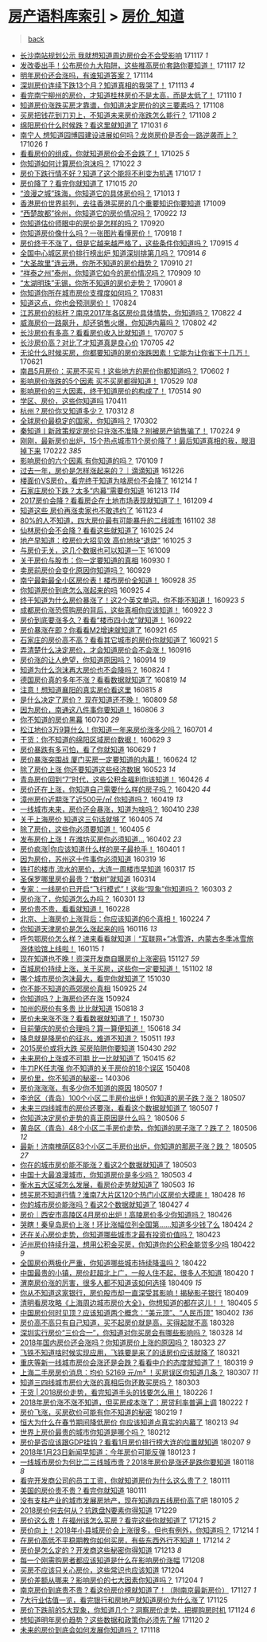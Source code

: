 [房产语料库索引](../../README.md)  > [房价_知道](房价_知道.md)
====
> [back](../README.md)

- [长沙南站规划公示 我就想知道周边房价会不会受影响](http://jkwz.applinzi.com/ittc/7036935101374530576.html#%E9%95%BF%E6%B2%99%E5%8D%97%E7%AB%99%E8%A7%84%E5%88%92%E5%85%AC%E7%A4%BA+%E6%88%91%E5%B0%B1%E6%83%B3%E7%9F%A5%E9%81%93%E5%91%A8%E8%BE%B9%E6%88%BF%E4%BB%B7%E4%BC%9A%E4%B8%8D%E4%BC%9A%E5%8F%97%E5%BD%B1%E5%93%8D) 171117 *1* 
- [发改委出手！公布房价九大陷阱，这些推高房价套路你要知道！](http://jkwz.applinzi.com/ittc/7036914728788558865.html#%E5%8F%91%E6%94%B9%E5%A7%94%E5%87%BA%E6%89%8B%EF%BC%81%E5%85%AC%E5%B8%83%E6%88%BF%E4%BB%B7%E4%B9%9D%E5%A4%A7%E9%99%B7%E9%98%B1%EF%BC%8C%E8%BF%99%E4%BA%9B%E6%8E%A8%E9%AB%98%E6%88%BF%E4%BB%B7%E5%A5%97%E8%B7%AF%E4%BD%A0%E8%A6%81%E7%9F%A5%E9%81%93%EF%BC%81) 171117 *12* 
- [明年房价还会涨吗，有谁知道答案？](http://jkwz.applinzi.com/ittc/7035828700128478225.html#%E6%98%8E%E5%B9%B4%E6%88%BF%E4%BB%B7%E8%BF%98%E4%BC%9A%E6%B6%A8%E5%90%97%EF%BC%8C%E6%9C%89%E8%B0%81%E7%9F%A5%E9%81%93%E7%AD%94%E6%A1%88%EF%BC%9F) 171114  
- [深圳房价连续下跌13个月？知道真相的我哭了！](http://jkwz.applinzi.com/ittc/7035302750739498001.html#%E6%B7%B1%E5%9C%B3%E6%88%BF%E4%BB%B7%E8%BF%9E%E7%BB%AD%E4%B8%8B%E8%B7%8C13%E4%B8%AA%E6%9C%88%EF%BC%9F%E7%9F%A5%E9%81%93%E7%9C%9F%E7%9B%B8%E7%9A%84%E6%88%91%E5%93%AD%E4%BA%86%EF%BC%81) 171113 *4* 
- [看完南宁柳州的房价，才知道桂林房价不是太高，而是太低了！](http://jkwz.applinzi.com/ittc/7034260854923592721.html#%E7%9C%8B%E5%AE%8C%E5%8D%97%E5%AE%81%E6%9F%B3%E5%B7%9E%E7%9A%84%E6%88%BF%E4%BB%B7%EF%BC%8C%E6%89%8D%E7%9F%A5%E9%81%93%E6%A1%82%E6%9E%97%E6%88%BF%E4%BB%B7%E4%B8%8D%E6%98%AF%E5%A4%AA%E9%AB%98%EF%BC%8C%E8%80%8C%E6%98%AF%E5%A4%AA%E4%BD%8E%E4%BA%86%EF%BC%81) 171110 *1* 
- [知道房价涨跌买房才靠谱，你知道决定房价的这三要素吗？](http://jkwz.applinzi.com/ittc/7033676843255858192.html#%E7%9F%A5%E9%81%93%E6%88%BF%E4%BB%B7%E6%B6%A8%E8%B7%8C%E4%B9%B0%E6%88%BF%E6%89%8D%E9%9D%A0%E8%B0%B1%EF%BC%8C%E4%BD%A0%E7%9F%A5%E9%81%93%E5%86%B3%E5%AE%9A%E6%88%BF%E4%BB%B7%E7%9A%84%E8%BF%99%E4%B8%89%E8%A6%81%E7%B4%A0%E5%90%97%EF%BC%9F) 171108  
- [买房把钱花到刀刃上，不知道未来房价涨跌怎么能行？](http://jkwz.applinzi.com/ittc/7033676843385881617.html#%E4%B9%B0%E6%88%BF%E6%8A%8A%E9%92%B1%E8%8A%B1%E5%88%B0%E5%88%80%E5%88%83%E4%B8%8A%EF%BC%8C%E4%B8%8D%E7%9F%A5%E9%81%93%E6%9C%AA%E6%9D%A5%E6%88%BF%E4%BB%B7%E6%B6%A8%E8%B7%8C%E6%80%8E%E4%B9%88%E8%83%BD%E8%A1%8C%EF%BC%9F) 171108 *2* 
- [绵阳房价什么时候跌？看这里就知道了](http://jkwz.applinzi.com/ittc/7030669611949884433.html#%E7%BB%B5%E9%98%B3%E6%88%BF%E4%BB%B7%E4%BB%80%E4%B9%88%E6%97%B6%E5%80%99%E8%B7%8C%EF%BC%9F%E7%9C%8B%E8%BF%99%E9%87%8C%E5%B0%B1%E7%9F%A5%E9%81%93%E4%BA%86) 171031 *6* 
- [南宁人 想知道园博园建设进展如何吗？龙岗房价是否会一路逆袭而上？](http://jkwz.applinzi.com/ittc/7028872941868155921.html#%E5%8D%97%E5%AE%81%E4%BA%BA+%E6%83%B3%E7%9F%A5%E9%81%93%E5%9B%AD%E5%8D%9A%E5%9B%AD%E5%BB%BA%E8%AE%BE%E8%BF%9B%E5%B1%95%E5%A6%82%E4%BD%95%E5%90%97%EF%BC%9F%E9%BE%99%E5%B2%97%E6%88%BF%E4%BB%B7%E6%98%AF%E5%90%A6%E4%BC%9A%E4%B8%80%E8%B7%AF%E9%80%86%E8%A2%AD%E8%80%8C%E4%B8%8A%EF%BC%9F) 171026 *1* 
- [看看房价的组成，你就知道房价会不会跌了！](http://jkwz.applinzi.com/ittc/7028406713022153745.html#%E7%9C%8B%E7%9C%8B%E6%88%BF%E4%BB%B7%E7%9A%84%E7%BB%84%E6%88%90%EF%BC%8C%E4%BD%A0%E5%B0%B1%E7%9F%A5%E9%81%93%E6%88%BF%E4%BB%B7%E4%BC%9A%E4%B8%8D%E4%BC%9A%E8%B7%8C%E4%BA%86%EF%BC%81) 171025 *5* 
- [你知道如何计算房价泡沫吗？](http://jkwz.applinzi.com/ittc/7027260394182280208.html#%E4%BD%A0%E7%9F%A5%E9%81%93%E5%A6%82%E4%BD%95%E8%AE%A1%E7%AE%97%E6%88%BF%E4%BB%B7%E6%B3%A1%E6%B2%AB%E5%90%97%EF%BC%9F) 171022 *3* 
- [房价下跌行情不好？知道了这个能将不利变为机遇](http://jkwz.applinzi.com/ittc/7025445501149905937.html#%E6%88%BF%E4%BB%B7%E4%B8%8B%E8%B7%8C%E8%A1%8C%E6%83%85%E4%B8%8D%E5%A5%BD%EF%BC%9F%E7%9F%A5%E9%81%93%E4%BA%86%E8%BF%99%E4%B8%AA%E8%83%BD%E5%B0%86%E4%B8%8D%E5%88%A9%E5%8F%98%E4%B8%BA%E6%9C%BA%E9%81%87) 171017 *1* 
- [房价降了？看完你就知道了](http://jkwz.applinzi.com/ittc/7024676634970555408.html#%E6%88%BF%E4%BB%B7%E9%99%8D%E4%BA%86%EF%BC%9F%E7%9C%8B%E5%AE%8C%E4%BD%A0%E5%B0%B1%E7%9F%A5%E9%81%93%E4%BA%86) 171015 *20* 
- [“浪漫之城”珠海，你知道它的具体房价吗？](http://jkwz.applinzi.com/ittc/7024010353128768529.html#%E2%80%9C%E6%B5%AA%E6%BC%AB%E4%B9%8B%E5%9F%8E%E2%80%9D%E7%8F%A0%E6%B5%B7%EF%BC%8C%E4%BD%A0%E7%9F%A5%E9%81%93%E5%AE%83%E7%9A%84%E5%85%B7%E4%BD%93%E6%88%BF%E4%BB%B7%E5%90%97%EF%BC%9F) 171013 *1* 
- [香港房价世界前列，去往香港买房的几个重要知识你要知道](http://jkwz.applinzi.com/ittc/7022480284166128656.html#%E9%A6%99%E6%B8%AF%E6%88%BF%E4%BB%B7%E4%B8%96%E7%95%8C%E5%89%8D%E5%88%97%EF%BC%8C%E5%8E%BB%E5%BE%80%E9%A6%99%E6%B8%AF%E4%B9%B0%E6%88%BF%E7%9A%84%E5%87%A0%E4%B8%AA%E9%87%8D%E8%A6%81%E7%9F%A5%E8%AF%86%E4%BD%A0%E8%A6%81%E7%9F%A5%E9%81%93) 171009  
- [“西楚故都”徐州，你知道它的房价情况吗？](http://jkwz.applinzi.com/ittc/7016279114108109841.html#%E2%80%9C%E8%A5%BF%E6%A5%9A%E6%95%85%E9%83%BD%E2%80%9D%E5%BE%90%E5%B7%9E%EF%BC%8C%E4%BD%A0%E7%9F%A5%E9%81%93%E5%AE%83%E7%9A%84%E6%88%BF%E4%BB%B7%E6%83%85%E5%86%B5%E5%90%97%EF%BC%9F) 170922 *13* 
- [你知道估价师眼中的房价是怎样的吗？](http://jkwz.applinzi.com/ittc/7015329030923093008.html#%E4%BD%A0%E7%9F%A5%E9%81%93%E4%BC%B0%E4%BB%B7%E5%B8%88%E7%9C%BC%E4%B8%AD%E7%9A%84%E6%88%BF%E4%BB%B7%E6%98%AF%E6%80%8E%E6%A0%B7%E7%9A%84%E5%90%97%EF%BC%9F) 170920  
- [你知道房价像什么吗？一张图片看懂房价！](http://jkwz.applinzi.com/ittc/7014665797853774864.html#%E4%BD%A0%E7%9F%A5%E9%81%93%E6%88%BF%E4%BB%B7%E5%83%8F%E4%BB%80%E4%B9%88%E5%90%97%EF%BC%9F%E4%B8%80%E5%BC%A0%E5%9B%BE%E7%89%87%E7%9C%8B%E6%87%82%E6%88%BF%E4%BB%B7%EF%BC%81) 170918 *1* 
- [房价终于不涨了，但是它越来越严格了，这些条件你知道吗？](http://jkwz.applinzi.com/ittc/7013589117072573457.html#%E6%88%BF%E4%BB%B7%E7%BB%88%E4%BA%8E%E4%B8%8D%E6%B6%A8%E4%BA%86%EF%BC%8C%E4%BD%86%E6%98%AF%E5%AE%83%E8%B6%8A%E6%9D%A5%E8%B6%8A%E4%B8%A5%E6%A0%BC%E4%BA%86%EF%BC%8C%E8%BF%99%E4%BA%9B%E6%9D%A1%E4%BB%B6%E4%BD%A0%E7%9F%A5%E9%81%93%E5%90%97%EF%BC%9F) 170915 *4* 
- [全国中心城区房价排行榜出炉 知道深圳排第几吗？](http://jkwz.applinzi.com/ittc/7013194187959436305.html#%E5%85%A8%E5%9B%BD%E4%B8%AD%E5%BF%83%E5%9F%8E%E5%8C%BA%E6%88%BF%E4%BB%B7%E6%8E%92%E8%A1%8C%E6%A6%9C%E5%87%BA%E7%82%89+%E7%9F%A5%E9%81%93%E6%B7%B1%E5%9C%B3%E6%8E%92%E7%AC%AC%E5%87%A0%E5%90%97%EF%BC%9F) 170914 *6* 
- [“大圣故里”连云港，你所不知道的房价趋势？](http://jkwz.applinzi.com/ittc/7011807258219119633.html#%E2%80%9C%E5%A4%A7%E5%9C%A3%E6%95%85%E9%87%8C%E2%80%9D%E8%BF%9E%E4%BA%91%E6%B8%AF%EF%BC%8C%E4%BD%A0%E6%89%80%E4%B8%8D%E7%9F%A5%E9%81%93%E7%9A%84%E6%88%BF%E4%BB%B7%E8%B6%8B%E5%8A%BF%EF%BC%9F) 170910 *21* 
- [“祥泰之州”泰州，你知道它如今的房价情况吗？](http://jkwz.applinzi.com/ittc/7011455505460102161.html#%E2%80%9C%E7%A5%A5%E6%B3%B0%E4%B9%8B%E5%B7%9E%E2%80%9D%E6%B3%B0%E5%B7%9E%EF%BC%8C%E4%BD%A0%E7%9F%A5%E9%81%93%E5%AE%83%E5%A6%82%E4%BB%8A%E7%9A%84%E6%88%BF%E4%BB%B7%E6%83%85%E5%86%B5%E5%90%97%EF%BC%9F) 170909 *10* 
- [“太湖明珠”无锡，你所不知道的房价走势？](http://jkwz.applinzi.com/ittc/7008484082756092945.html#%E2%80%9C%E5%A4%AA%E6%B9%96%E6%98%8E%E7%8F%A0%E2%80%9D%E6%97%A0%E9%94%A1%EF%BC%8C%E4%BD%A0%E6%89%80%E4%B8%8D%E7%9F%A5%E9%81%93%E7%9A%84%E6%88%BF%E4%BB%B7%E8%B5%B0%E5%8A%BF%EF%BC%9F) 170901 *8* 
- [你知道你所在城市房价支撑度如何吗？](http://jkwz.applinzi.com/ittc/7007900016130393105.html#%E4%BD%A0%E7%9F%A5%E9%81%93%E4%BD%A0%E6%89%80%E5%9C%A8%E5%9F%8E%E5%B8%82%E6%88%BF%E4%BB%B7%E6%94%AF%E6%92%91%E5%BA%A6%E5%A6%82%E4%BD%95%E5%90%97%EF%BC%9F) 170831  
- [知道这点，你也会预测房价！](http://jkwz.applinzi.com/ittc/7005327836339242001.html#%E7%9F%A5%E9%81%93%E8%BF%99%E7%82%B9%EF%BC%8C%E4%BD%A0%E4%B9%9F%E4%BC%9A%E9%A2%84%E6%B5%8B%E6%88%BF%E4%BB%B7%EF%BC%81) 170824  
- [江苏房价的标杆？南京2017年各区房价具体情势，你知道吗？](http://jkwz.applinzi.com/ittc/7004778229553169424.html#%E6%B1%9F%E8%8B%8F%E6%88%BF%E4%BB%B7%E7%9A%84%E6%A0%87%E6%9D%86%EF%BC%9F%E5%8D%97%E4%BA%AC2017%E5%B9%B4%E5%90%84%E5%8C%BA%E6%88%BF%E4%BB%B7%E5%85%B7%E4%BD%93%E6%83%85%E5%8A%BF%EF%BC%8C%E4%BD%A0%E7%9F%A5%E9%81%93%E5%90%97%EF%BC%9F) 170822 *4* 
- [威海房价一路飙升，却还销售火爆，你知道内幕吗？](http://jkwz.applinzi.com/ittc/6997259329252885521.html#%E5%A8%81%E6%B5%B7%E6%88%BF%E4%BB%B7%E4%B8%80%E8%B7%AF%E9%A3%99%E5%8D%87%EF%BC%8C%E5%8D%B4%E8%BF%98%E9%94%80%E5%94%AE%E7%81%AB%E7%88%86%EF%BC%8C%E4%BD%A0%E7%9F%A5%E9%81%93%E5%86%85%E5%B9%95%E5%90%97%EF%BC%9F) 170802 *42* 
- [长沙房价有多高？看看房价收入比就知道！](http://jkwz.applinzi.com/ittc/6987552683542971396.html#%E9%95%BF%E6%B2%99%E6%88%BF%E4%BB%B7%E6%9C%89%E5%A4%9A%E9%AB%98%EF%BC%9F%E7%9C%8B%E7%9C%8B%E6%88%BF%E4%BB%B7%E6%94%B6%E5%85%A5%E6%AF%94%E5%B0%B1%E7%9F%A5%E9%81%93%EF%BC%81) 170707 *5* 
- [长沙房价高？对比了才知道真是良心价](http://jkwz.applinzi.com/ittc/6986818174635738116.html#%E9%95%BF%E6%B2%99%E6%88%BF%E4%BB%B7%E9%AB%98%EF%BC%9F%E5%AF%B9%E6%AF%94%E4%BA%86%E6%89%8D%E7%9F%A5%E9%81%93%E7%9C%9F%E6%98%AF%E8%89%AF%E5%BF%83%E4%BB%B7) 170705 *42* 
- [无论什么时候买房，你都要知道的房价涨跌因素！它能为让你省下十几万！](http://jkwz.applinzi.com/ittc/6980520648064369669.html#%E6%97%A0%E8%AE%BA%E4%BB%80%E4%B9%88%E6%97%B6%E5%80%99%E4%B9%B0%E6%88%BF%EF%BC%8C%E4%BD%A0%E9%83%BD%E8%A6%81%E7%9F%A5%E9%81%93%E7%9A%84%E6%88%BF%E4%BB%B7%E6%B6%A8%E8%B7%8C%E5%9B%A0%E7%B4%A0%EF%BC%81%E5%AE%83%E8%83%BD%E4%B8%BA%E8%AE%A9%E4%BD%A0%E7%9C%81%E4%B8%8B%E5%8D%81%E5%87%A0%E4%B8%87%EF%BC%81) 170621  
- [南昌5月房价：买房不买亏！这些地方的房价你都知道吗？](http://jkwz.applinzi.com/ittc/6974560086637675525.html#%E5%8D%97%E6%98%8C5%E6%9C%88%E6%88%BF%E4%BB%B7%EF%BC%9A%E4%B9%B0%E6%88%BF%E4%B8%8D%E4%B9%B0%E4%BA%8F%EF%BC%81%E8%BF%99%E4%BA%9B%E5%9C%B0%E6%96%B9%E7%9A%84%E6%88%BF%E4%BB%B7%E4%BD%A0%E9%83%BD%E7%9F%A5%E9%81%93%E5%90%97%EF%BC%9F) 170602 *1* 
- [影响房价涨跌的5个因素 买不买房都得知道！](http://jkwz.applinzi.com/ittc/6973046257680385028.html#%E5%BD%B1%E5%93%8D%E6%88%BF%E4%BB%B7%E6%B6%A8%E8%B7%8C%E7%9A%845%E4%B8%AA%E5%9B%A0%E7%B4%A0+%E4%B9%B0%E4%B8%8D%E4%B9%B0%E6%88%BF%E9%83%BD%E5%BE%97%E7%9F%A5%E9%81%93%EF%BC%81) 170529 *108* 
- [影响房价的三大因素，终于知道房价的构成了！](http://jkwz.applinzi.com/ittc/6967631824938337285.html#%E5%BD%B1%E5%93%8D%E6%88%BF%E4%BB%B7%E7%9A%84%E4%B8%89%E5%A4%A7%E5%9B%A0%E7%B4%A0%EF%BC%8C%E7%BB%88%E4%BA%8E%E7%9F%A5%E9%81%93%E6%88%BF%E4%BB%B7%E7%9A%84%E6%9E%84%E6%88%90%E4%BA%86%EF%BC%81) 170514 *90* 
- [学区、房价，这些你知道吗](http://jkwz.applinzi.com/ittc/6955322433417528325.html#%E5%AD%A6%E5%8C%BA%E3%80%81%E6%88%BF%E4%BB%B7%EF%BC%8C%E8%BF%99%E4%BA%9B%E4%BD%A0%E7%9F%A5%E9%81%93%E5%90%97) 170411  
- [杭州？房价你又知道多少？](http://jkwz.applinzi.com/ittc/6943839343927100420.html#%E6%9D%AD%E5%B7%9E%EF%BC%9F%E6%88%BF%E4%BB%B7%E4%BD%A0%E5%8F%88%E7%9F%A5%E9%81%93%E5%A4%9A%E5%B0%91%EF%BC%9F) 170312 *8* 
- [全球房价最稳定的国家，你知道吗？](http://jkwz.applinzi.com/ittc/6940342137878217732.html#%E5%85%A8%E7%90%83%E6%88%BF%E4%BB%B7%E6%9C%80%E7%A8%B3%E5%AE%9A%E7%9A%84%E5%9B%BD%E5%AE%B6%EF%BC%8C%E4%BD%A0%E7%9F%A5%E9%81%93%E5%90%97%EF%BC%9F) 170302  
- [秦知道丨新政策规定房价只许涨不准降？别被房产销售骗了！](http://jkwz.applinzi.com/ittc/6938125902767719429.html#%E7%A7%A6%E7%9F%A5%E9%81%93%E4%B8%A8%E6%96%B0%E6%94%BF%E7%AD%96%E8%A7%84%E5%AE%9A%E6%88%BF%E4%BB%B7%E5%8F%AA%E8%AE%B8%E6%B6%A8%E4%B8%8D%E5%87%86%E9%99%8D%EF%BC%9F%E5%88%AB%E8%A2%AB%E6%88%BF%E4%BA%A7%E9%94%80%E5%94%AE%E9%AA%97%E4%BA%86%EF%BC%81) 170224 *9* 
- [刚刚，最新房价出炉，15个热点城市11个房价降了！最后知道真相的我，眼泪掉下来](http://jkwz.applinzi.com/ittc/6937512612995793924.html#%E5%88%9A%E5%88%9A%EF%BC%8C%E6%9C%80%E6%96%B0%E6%88%BF%E4%BB%B7%E5%87%BA%E7%82%89%EF%BC%8C15%E4%B8%AA%E7%83%AD%E7%82%B9%E5%9F%8E%E5%B8%8211%E4%B8%AA%E6%88%BF%E4%BB%B7%E9%99%8D%E4%BA%86%EF%BC%81%E6%9C%80%E5%90%8E%E7%9F%A5%E9%81%93%E7%9C%9F%E7%9B%B8%E7%9A%84%E6%88%91%EF%BC%8C%E7%9C%BC%E6%B3%AA%E6%8E%89%E4%B8%8B%E6%9D%A5) 170222 *385* 
- [影响房价的六个因素  有你知道的吗？](http://jkwz.applinzi.com/ittc/6921184666106463236.html#%E5%BD%B1%E5%93%8D%E6%88%BF%E4%BB%B7%E7%9A%84%E5%85%AD%E4%B8%AA%E5%9B%A0%E7%B4%A0++%E6%9C%89%E4%BD%A0%E7%9F%A5%E9%81%93%E7%9A%84%E5%90%97%EF%BC%9F) 170109 *1* 
- [过去一年，房价是怎样涨起来的？｜滴滴知道](http://jkwz.applinzi.com/ittc/6916000978376852485.html#%E8%BF%87%E5%8E%BB%E4%B8%80%E5%B9%B4%EF%BC%8C%E6%88%BF%E4%BB%B7%E6%98%AF%E6%80%8E%E6%A0%B7%E6%B6%A8%E8%B5%B7%E6%9D%A5%E7%9A%84%EF%BC%9F%EF%BD%9C%E6%BB%B4%E6%BB%B4%E7%9F%A5%E9%81%93) 161226  
- [楼面价VS房价，看完终于知道为啥房价不会降了](http://jkwz.applinzi.com/ittc/6911443474653381636.html#%E6%A5%BC%E9%9D%A2%E4%BB%B7VS%E6%88%BF%E4%BB%B7%EF%BC%8C%E7%9C%8B%E5%AE%8C%E7%BB%88%E4%BA%8E%E7%9F%A5%E9%81%93%E4%B8%BA%E5%95%A5%E6%88%BF%E4%BB%B7%E4%B8%8D%E4%BC%9A%E9%99%8D%E4%BA%86) 161214 *1* 
- [石家庄房价下跌？太多“内幕”需要你知道](http://jkwz.applinzi.com/ittc/6911068621240796165.html#%E7%9F%B3%E5%AE%B6%E5%BA%84%E6%88%BF%E4%BB%B7%E4%B8%8B%E8%B7%8C%EF%BC%9F%E5%A4%AA%E5%A4%9A%E2%80%9C%E5%86%85%E5%B9%95%E2%80%9D%E9%9C%80%E8%A6%81%E4%BD%A0%E7%9F%A5%E9%81%93) 161213 *114* 
- [2017房价会降？看看房企在土地市场表现就知道了！](http://jkwz.applinzi.com/ittc/6909659563501814789.html#2017%E6%88%BF%E4%BB%B7%E4%BC%9A%E9%99%8D%EF%BC%9F%E7%9C%8B%E7%9C%8B%E6%88%BF%E4%BC%81%E5%9C%A8%E5%9C%9F%E5%9C%B0%E5%B8%82%E5%9C%BA%E8%A1%A8%E7%8E%B0%E5%B0%B1%E7%9F%A5%E9%81%93%E4%BA%86%EF%BC%81) 161209 *4* 
- [知道这些 房价再涨卖家也不敢违约了](http://jkwz.applinzi.com/ittc/6903736733849355268.html#%E7%9F%A5%E9%81%93%E8%BF%99%E4%BA%9B+%E6%88%BF%E4%BB%B7%E5%86%8D%E6%B6%A8%E5%8D%96%E5%AE%B6%E4%B9%9F%E4%B8%8D%E6%95%A2%E8%BF%9D%E7%BA%A6%E4%BA%86) 161123 *4* 
- [80%的人不知道，四大房价最有可能暴升的二线城市](http://jkwz.applinzi.com/ittc/6895937885215130629.html#80%25%E7%9A%84%E4%BA%BA%E4%B8%8D%E7%9F%A5%E9%81%93%EF%BC%8C%E5%9B%9B%E5%A4%A7%E6%88%BF%E4%BB%B7%E6%9C%80%E6%9C%89%E5%8F%AF%E8%83%BD%E6%9A%B4%E5%8D%87%E7%9A%84%E4%BA%8C%E7%BA%BF%E5%9F%8E%E5%B8%82) 161102 *38* 
- [仙林房价会不会降？看看这些就知道了](http://jkwz.applinzi.com/ittc/6893045479595574276.html#%E4%BB%99%E6%9E%97%E6%88%BF%E4%BB%B7%E4%BC%9A%E4%B8%8D%E4%BC%9A%E9%99%8D%EF%BC%9F%E7%9C%8B%E7%9C%8B%E8%BF%99%E4%BA%9B%E5%B0%B1%E7%9F%A5%E9%81%93%E4%BA%86) 161025 *24* 
- [地产早知道：控房价大招见效 高价地块“退烧”](http://jkwz.applinzi.com/ittc/6892888275647202308.html#%E5%9C%B0%E4%BA%A7%E6%97%A9%E7%9F%A5%E9%81%93%EF%BC%9A%E6%8E%A7%E6%88%BF%E4%BB%B7%E5%A4%A7%E6%8B%9B%E8%A7%81%E6%95%88+%E9%AB%98%E4%BB%B7%E5%9C%B0%E5%9D%97%E2%80%9C%E9%80%80%E7%83%A7%E2%80%9D) 161025 *3* 
- [与房价无关，这几个数据也可以知道一下](http://jkwz.applinzi.com/ittc/6886949962096575493.html#%E4%B8%8E%E6%88%BF%E4%BB%B7%E6%97%A0%E5%85%B3%EF%BC%8C%E8%BF%99%E5%87%A0%E4%B8%AA%E6%95%B0%E6%8D%AE%E4%B9%9F%E5%8F%AF%E4%BB%A5%E7%9F%A5%E9%81%93%E4%B8%80%E4%B8%8B) 161009  
- [关于房价与股市：你一定要知道的真相](http://jkwz.applinzi.com/ittc/6883719261494707204.html#%E5%85%B3%E4%BA%8E%E6%88%BF%E4%BB%B7%E4%B8%8E%E8%82%A1%E5%B8%82%EF%BC%9A%E4%BD%A0%E4%B8%80%E5%AE%9A%E8%A6%81%E7%9F%A5%E9%81%93%E7%9A%84%E7%9C%9F%E7%9B%B8) 160930 *1* 
- [卖房前房价会变化原因你知道吗？](http://jkwz.applinzi.com/ittc/6883324343882351621.html#%E5%8D%96%E6%88%BF%E5%89%8D%E6%88%BF%E4%BB%B7%E4%BC%9A%E5%8F%98%E5%8C%96%E5%8E%9F%E5%9B%A0%E4%BD%A0%E7%9F%A5%E9%81%93%E5%90%97%EF%BC%9F) 160929  
- [南宁最新最全小区房价表！楼市房价全知道！](http://jkwz.applinzi.com/ittc/6882862504966882308.html#%E5%8D%97%E5%AE%81%E6%9C%80%E6%96%B0%E6%9C%80%E5%85%A8%E5%B0%8F%E5%8C%BA%E6%88%BF%E4%BB%B7%E8%A1%A8%EF%BC%81%E6%A5%BC%E5%B8%82%E6%88%BF%E4%BB%B7%E5%85%A8%E7%9F%A5%E9%81%93%EF%BC%81) 160928 *35* 
- [你知道房价到底怎么涨起来的吗](http://jkwz.applinzi.com/ittc/6881834275850159108.html#%E4%BD%A0%E7%9F%A5%E9%81%93%E6%88%BF%E4%BB%B7%E5%88%B0%E5%BA%95%E6%80%8E%E4%B9%88%E6%B6%A8%E8%B5%B7%E6%9D%A5%E7%9A%84%E5%90%97) 160925 *4* 
- [终于知道为什么房价暴涨了！这2个英文单词，你不能不知道！](http://jkwz.applinzi.com/ittc/6881157861681398788.html#%E7%BB%88%E4%BA%8E%E7%9F%A5%E9%81%93%E4%B8%BA%E4%BB%80%E4%B9%88%E6%88%BF%E4%BB%B7%E6%9A%B4%E6%B6%A8%E4%BA%86%EF%BC%81%E8%BF%992%E4%B8%AA%E8%8B%B1%E6%96%87%E5%8D%95%E8%AF%8D%EF%BC%8C%E4%BD%A0%E4%B8%8D%E8%83%BD%E4%B8%8D%E7%9F%A5%E9%81%93%EF%BC%81) 160923 *5* 
- [成都房价涨恐慌购房的背后，这些真相你应该知道！](http://jkwz.applinzi.com/ittc/6880701989540856837.html#%E6%88%90%E9%83%BD%E6%88%BF%E4%BB%B7%E6%B6%A8%E6%81%90%E6%85%8C%E8%B4%AD%E6%88%BF%E7%9A%84%E8%83%8C%E5%90%8E%EF%BC%8C%E8%BF%99%E4%BA%9B%E7%9C%9F%E7%9B%B8%E4%BD%A0%E5%BA%94%E8%AF%A5%E7%9F%A5%E9%81%93%EF%BC%81) 160922 *3* 
- [房价到底要涨多久？看看“楼市四小龙”就知道！](http://jkwz.applinzi.com/ittc/6880623729503110148.html#%E6%88%BF%E4%BB%B7%E5%88%B0%E5%BA%95%E8%A6%81%E6%B6%A8%E5%A4%9A%E4%B9%85%EF%BC%9F%E7%9C%8B%E7%9C%8B%E2%80%9C%E6%A5%BC%E5%B8%82%E5%9B%9B%E5%B0%8F%E9%BE%99%E2%80%9D%E5%B0%B1%E7%9F%A5%E9%81%93%EF%BC%81) 160922  
- [房价暴涨在即？你看看M2增速就知道了](http://jkwz.applinzi.com/ittc/6880379775729796100.html#%E6%88%BF%E4%BB%B7%E6%9A%B4%E6%B6%A8%E5%9C%A8%E5%8D%B3%EF%BC%9F%E4%BD%A0%E7%9C%8B%E7%9C%8BM2%E5%A2%9E%E9%80%9F%E5%B0%B1%E7%9F%A5%E9%81%93%E4%BA%86) 160921 *65* 
- [石家庄的房价高不高？看看其它城市的房价你就知道了](http://jkwz.applinzi.com/ittc/6880237366849045508.html#%E7%9F%B3%E5%AE%B6%E5%BA%84%E7%9A%84%E6%88%BF%E4%BB%B7%E9%AB%98%E4%B8%8D%E9%AB%98%EF%BC%9F%E7%9C%8B%E7%9C%8B%E5%85%B6%E5%AE%83%E5%9F%8E%E5%B8%82%E7%9A%84%E6%88%BF%E4%BB%B7%E4%BD%A0%E5%B0%B1%E7%9F%A5%E9%81%93%E4%BA%86) 160921 *5* 
- [弄清楚什么决定房价，才会知道房价会不会涨！](http://jkwz.applinzi.com/ittc/6878134998372189188.html#%E5%BC%84%E6%B8%85%E6%A5%9A%E4%BB%80%E4%B9%88%E5%86%B3%E5%AE%9A%E6%88%BF%E4%BB%B7%EF%BC%8C%E6%89%8D%E4%BC%9A%E7%9F%A5%E9%81%93%E6%88%BF%E4%BB%B7%E4%BC%9A%E4%B8%8D%E4%BC%9A%E6%B6%A8%EF%BC%81) 160916  
- [房价涨的让人绝望，你知道原因吗？](http://jkwz.applinzi.com/ittc/6877772205311656964.html#%E6%88%BF%E4%BB%B7%E6%B6%A8%E7%9A%84%E8%AE%A9%E4%BA%BA%E7%BB%9D%E6%9C%9B%EF%BC%8C%E4%BD%A0%E7%9F%A5%E9%81%93%E5%8E%9F%E5%9B%A0%E5%90%97%EF%BC%9F) 160914 *19* 
- [知道为什么泡沫再大房价也不会降吗？](http://jkwz.applinzi.com/ittc/6869860362031203332.html#%E7%9F%A5%E9%81%93%E4%B8%BA%E4%BB%80%E4%B9%88%E6%B3%A1%E6%B2%AB%E5%86%8D%E5%A4%A7%E6%88%BF%E4%BB%B7%E4%B9%9F%E4%B8%8D%E4%BC%9A%E9%99%8D%E5%90%97%EF%BC%9F) 160824 *1* 
- [德国房价真的多年不涨？看看数据就知道了](http://jkwz.applinzi.com/ittc/6868049064523990021.html#%E5%BE%B7%E5%9B%BD%E6%88%BF%E4%BB%B7%E7%9C%9F%E7%9A%84%E5%A4%9A%E5%B9%B4%E4%B8%8D%E6%B6%A8%EF%BC%9F%E7%9C%8B%E7%9C%8B%E6%95%B0%E6%8D%AE%E5%B0%B1%E7%9F%A5%E9%81%93%E4%BA%86) 160819 *14* 
- [注意！想知道襄阳的真实房价看这里](http://jkwz.applinzi.com/ittc/6866653103629272068.html#%E6%B3%A8%E6%84%8F%EF%BC%81%E6%83%B3%E7%9F%A5%E9%81%93%E8%A5%84%E9%98%B3%E7%9A%84%E7%9C%9F%E5%AE%9E%E6%88%BF%E4%BB%B7%E7%9C%8B%E8%BF%99%E9%87%8C) 160815 *8* 
- [是什么决定了房价？  现在知道还不晚！](http://jkwz.applinzi.com/ittc/6864314726523339780.html#%E6%98%AF%E4%BB%80%E4%B9%88%E5%86%B3%E5%AE%9A%E4%BA%86%E6%88%BF%E4%BB%B7%EF%BC%9F++%E7%8E%B0%E5%9C%A8%E7%9F%A5%E9%81%93%E8%BF%98%E4%B8%8D%E6%99%9A%EF%BC%81) 160809 *58* 
- [因为房价，南通这八件事你要知道！](http://jkwz.applinzi.com/ittc/6863314527432737797.html#%E5%9B%A0%E4%B8%BA%E6%88%BF%E4%BB%B7%EF%BC%8C%E5%8D%97%E9%80%9A%E8%BF%99%E5%85%AB%E4%BB%B6%E4%BA%8B%E4%BD%A0%E8%A6%81%E7%9F%A5%E9%81%93%EF%BC%81) 160806 *3* 
- [你不知道的房价黑幕](http://jkwz.applinzi.com/ittc/6858947087470953476.html#%E4%BD%A0%E4%B8%8D%E7%9F%A5%E9%81%93%E7%9A%84%E6%88%BF%E4%BB%B7%E9%BB%91%E5%B9%95) 160730 *29* 
- [松江地价3万9算什么！你知道一年来房价涨多少吗？](http://jkwz.applinzi.com/ittc/6849913220969792517.html#%E6%9D%BE%E6%B1%9F%E5%9C%B0%E4%BB%B73%E4%B8%879%E7%AE%97%E4%BB%80%E4%B9%88%EF%BC%81%E4%BD%A0%E7%9F%A5%E9%81%93%E4%B8%80%E5%B9%B4%E6%9D%A5%E6%88%BF%E4%BB%B7%E6%B6%A8%E5%A4%9A%E5%B0%91%E5%90%97%EF%BC%9F) 160701 *4* 
- [干货：你不知道的绵阳区域房价数据！](http://jkwz.applinzi.com/ittc/6849190223896118276.html#%E5%B9%B2%E8%B4%A7%EF%BC%9A%E4%BD%A0%E4%B8%8D%E7%9F%A5%E9%81%93%E7%9A%84%E7%BB%B5%E9%98%B3%E5%8C%BA%E5%9F%9F%E6%88%BF%E4%BB%B7%E6%95%B0%E6%8D%AE%EF%BC%81) 160629 *3* 
- [房价暴跌有多可怕，看了你就知道](http://jkwz.applinzi.com/ittc/6849067623488422917.html#%E6%88%BF%E4%BB%B7%E6%9A%B4%E8%B7%8C%E6%9C%89%E5%A4%9A%E5%8F%AF%E6%80%95%EF%BC%8C%E7%9C%8B%E4%BA%86%E4%BD%A0%E5%B0%B1%E7%9F%A5%E9%81%93) 160629 *1* 
- [房价暴涨突围战 厦门买房一定要知道的内幕！](http://jkwz.applinzi.com/ittc/6847274640254436357.html#%E6%88%BF%E4%BB%B7%E6%9A%B4%E6%B6%A8%E7%AA%81%E5%9B%B4%E6%88%98+%E5%8E%A6%E9%97%A8%E4%B9%B0%E6%88%BF%E4%B8%80%E5%AE%9A%E8%A6%81%E7%9F%A5%E9%81%93%E7%9A%84%E5%86%85%E5%B9%95%EF%BC%81) 160624 *12* 
- [除了房价上涨 你还要知道这些经济数据](http://jkwz.applinzi.com/ittc/6835303973317510148.html#%E9%99%A4%E4%BA%86%E6%88%BF%E4%BB%B7%E4%B8%8A%E6%B6%A8+%E4%BD%A0%E8%BF%98%E8%A6%81%E7%9F%A5%E9%81%93%E8%BF%99%E4%BA%9B%E7%BB%8F%E6%B5%8E%E6%95%B0%E6%8D%AE) 160523 *14* 
- [青岛房价回到“7”时代，这些公积金福利你该知道！](http://jkwz.applinzi.com/ittc/6825513650290705412.html#%E9%9D%92%E5%B2%9B%E6%88%BF%E4%BB%B7%E5%9B%9E%E5%88%B0%E2%80%9C7%E2%80%9D%E6%97%B6%E4%BB%A3%EF%BC%8C%E8%BF%99%E4%BA%9B%E5%85%AC%E7%A7%AF%E9%87%91%E7%A6%8F%E5%88%A9%E4%BD%A0%E8%AF%A5%E7%9F%A5%E9%81%93%EF%BC%81) 160426 *4* 
- [房价还在上涨，你知道自己需要什么样的房子吗？](http://jkwz.applinzi.com/ittc/6823258815264719877.html#%E6%88%BF%E4%BB%B7%E8%BF%98%E5%9C%A8%E4%B8%8A%E6%B6%A8%EF%BC%8C%E4%BD%A0%E7%9F%A5%E9%81%93%E8%87%AA%E5%B7%B1%E9%9C%80%E8%A6%81%E4%BB%80%E4%B9%88%E6%A0%B7%E7%9A%84%E6%88%BF%E5%AD%90%E5%90%97%EF%BC%9F) 160420 *44* 
- [漳州房价近期涨了近500元/㎡ 你知道吗？](http://jkwz.applinzi.com/ittc/6822751829372699653.html#%E6%BC%B3%E5%B7%9E%E6%88%BF%E4%BB%B7%E8%BF%91%E6%9C%9F%E6%B6%A8%E4%BA%86%E8%BF%91500%E5%85%83%2F%E3%8E%A1+%E4%BD%A0%E7%9F%A5%E9%81%93%E5%90%97%EF%BC%9F) 160419 *13* 
- [一线城市未来，房价还会暴涨，知道为啥吗？](http://jkwz.applinzi.com/ittc/6819496831603966981.html#%E4%B8%80%E7%BA%BF%E5%9F%8E%E5%B8%82%E6%9C%AA%E6%9D%A5%EF%BC%8C%E6%88%BF%E4%BB%B7%E8%BF%98%E4%BC%9A%E6%9A%B4%E6%B6%A8%EF%BC%8C%E7%9F%A5%E9%81%93%E4%B8%BA%E5%95%A5%E5%90%97%EF%BC%9F) 160410 *238* 
- [关于上海房价 知道这三句话就够了](http://jkwz.applinzi.com/ittc/6817617190832309253.html#%E5%85%B3%E4%BA%8E%E4%B8%8A%E6%B5%B7%E6%88%BF%E4%BB%B7+%E7%9F%A5%E9%81%93%E8%BF%99%E4%B8%89%E5%8F%A5%E8%AF%9D%E5%B0%B1%E5%A4%9F%E4%BA%86) 160405 *74* 
- [除了房价，这些你必须要知道！](http://jkwz.applinzi.com/ittc/6817636624389112836.html#%E9%99%A4%E4%BA%86%E6%88%BF%E4%BB%B7%EF%BC%8C%E8%BF%99%E4%BA%9B%E4%BD%A0%E5%BF%85%E9%A1%BB%E8%A6%81%E7%9F%A5%E9%81%93%EF%BC%81) 160405 *6* 
- [发布房价上涨！在潍坊买房你必须知道...](http://jkwz.applinzi.com/ittc/6816437096445117445.html#%E5%8F%91%E5%B8%83%E6%88%BF%E4%BB%B7%E4%B8%8A%E6%B6%A8%EF%BC%81%E5%9C%A8%E6%BD%8D%E5%9D%8A%E4%B9%B0%E6%88%BF%E4%BD%A0%E5%BF%85%E9%A1%BB%E7%9F%A5%E9%81%93...) 160402 *23* 
- [房价疯涨|你应该知道什么样的房子最抢手！](http://jkwz.applinzi.com/ittc/6815900612956783621.html#%E6%88%BF%E4%BB%B7%E7%96%AF%E6%B6%A8%7C%E4%BD%A0%E5%BA%94%E8%AF%A5%E7%9F%A5%E9%81%93%E4%BB%80%E4%B9%88%E6%A0%B7%E7%9A%84%E6%88%BF%E5%AD%90%E6%9C%80%E6%8A%A2%E6%89%8B%EF%BC%81) 160401 *1* 
- [因为房价，苏州这十件事你必须知道](http://jkwz.applinzi.com/ittc/6811422409752052741.html#%E5%9B%A0%E4%B8%BA%E6%88%BF%E4%BB%B7%EF%BC%8C%E8%8B%8F%E5%B7%9E%E8%BF%99%E5%8D%81%E4%BB%B6%E4%BA%8B%E4%BD%A0%E5%BF%85%E9%A1%BB%E7%9F%A5%E9%81%93) 160319 *16* 
- [铁打的楼市,流水的房价，大连一周楼市早知道](http://jkwz.applinzi.com/ittc/6810598781703685124.html#%E9%93%81%E6%89%93%E7%9A%84%E6%A5%BC%E5%B8%82%2C%E6%B5%81%E6%B0%B4%E7%9A%84%E6%88%BF%E4%BB%B7%EF%BC%8C%E5%A4%A7%E8%BF%9E%E4%B8%80%E5%91%A8%E6%A5%BC%E5%B8%82%E6%97%A9%E7%9F%A5%E9%81%93) 160317 *15* 
- [圣保罗哪里房价最贵？“数树”就知道](http://jkwz.applinzi.com/ittc/6809484668713829380.html#%E5%9C%A3%E4%BF%9D%E7%BD%97%E5%93%AA%E9%87%8C%E6%88%BF%E4%BB%B7%E6%9C%80%E8%B4%B5%EF%BC%9F%E2%80%9C%E6%95%B0%E6%A0%91%E2%80%9D%E5%B0%B1%E7%9F%A5%E9%81%93) 160314  
- [专家：一线房价已开启“飞行模式”！这些“现象”你知道吗？](http://jkwz.applinzi.com/ittc/6805446396006106117.html#%E4%B8%93%E5%AE%B6%EF%BC%9A%E4%B8%80%E7%BA%BF%E6%88%BF%E4%BB%B7%E5%B7%B2%E5%BC%80%E5%90%AF%E2%80%9C%E9%A3%9E%E8%A1%8C%E6%A8%A1%E5%BC%8F%E2%80%9D%EF%BC%81%E8%BF%99%E4%BA%9B%E2%80%9C%E7%8E%B0%E8%B1%A1%E2%80%9D%E4%BD%A0%E7%9F%A5%E9%81%93%E5%90%97%EF%BC%9F) 160303 *2* 
- [房价涨了，你知道怎么办吗？](http://jkwz.applinzi.com/ittc/6804628376660739077.html#%E6%88%BF%E4%BB%B7%E6%B6%A8%E4%BA%86%EF%BC%8C%E4%BD%A0%E7%9F%A5%E9%81%93%E6%80%8E%E4%B9%88%E5%8A%9E%E5%90%97%EF%BC%9F) 160301 *13* 
- [房价贵不贵，看看就知道！](http://jkwz.applinzi.com/ittc/6803752337264870405.html#%E6%88%BF%E4%BB%B7%E8%B4%B5%E4%B8%8D%E8%B4%B5%EF%BC%8C%E7%9C%8B%E7%9C%8B%E5%B0%B1%E7%9F%A5%E9%81%93%EF%BC%81) 160228  
- [北京、上海房价上涨背后：你应该知道的6个真相！](http://jkwz.applinzi.com/ittc/6802466227188401156.html#%E5%8C%97%E4%BA%AC%E3%80%81%E4%B8%8A%E6%B5%B7%E6%88%BF%E4%BB%B7%E4%B8%8A%E6%B6%A8%E8%83%8C%E5%90%8E%EF%BC%9A%E4%BD%A0%E5%BA%94%E8%AF%A5%E7%9F%A5%E9%81%93%E7%9A%846%E4%B8%AA%E7%9C%9F%E7%9B%B8%EF%BC%81) 160224 *7* 
- [你知道天津房价是怎么涨起来的吗](http://jkwz.applinzi.com/ittc/6787708231380108292.html#%E4%BD%A0%E7%9F%A5%E9%81%93%E5%A4%A9%E6%B4%A5%E6%88%BF%E4%BB%B7%E6%98%AF%E6%80%8E%E4%B9%88%E6%B6%A8%E8%B5%B7%E6%9D%A5%E7%9A%84%E5%90%97) 160116 *13* 
- [呼包鄂房价怎么样？进来看看就知道｜“互联网+”冰雪游，内蒙古冬季冰雪旅游体验馆上线啦！](http://jkwz.applinzi.com/ittc/6787497688966890501.html#%E5%91%BC%E5%8C%85%E9%84%82%E6%88%BF%E4%BB%B7%E6%80%8E%E4%B9%88%E6%A0%B7%EF%BC%9F%E8%BF%9B%E6%9D%A5%E7%9C%8B%E7%9C%8B%E5%B0%B1%E7%9F%A5%E9%81%93%EF%BD%9C%E2%80%9C%E4%BA%92%E8%81%94%E7%BD%91%2B%E2%80%9D%E5%86%B0%E9%9B%AA%E6%B8%B8%EF%BC%8C%E5%86%85%E8%92%99%E5%8F%A4%E5%86%AC%E5%AD%A3%E5%86%B0%E9%9B%AA%E6%97%85%E6%B8%B8%E4%BD%93%E9%AA%8C%E9%A6%86%E4%B8%8A%E7%BA%BF%E5%95%A6%EF%BC%81) 160115 *1* 
- [现在知道也不晚！资深开发商自曝房价上涨密码](http://jkwz.applinzi.com/ittc/6769349902757004293.html#%E7%8E%B0%E5%9C%A8%E7%9F%A5%E9%81%93%E4%B9%9F%E4%B8%8D%E6%99%9A%EF%BC%81%E8%B5%84%E6%B7%B1%E5%BC%80%E5%8F%91%E5%95%86%E8%87%AA%E6%9B%9D%E6%88%BF%E4%BB%B7%E4%B8%8A%E6%B6%A8%E5%AF%86%E7%A0%81) 151127 *59* 
- [百城房价持续上涨，关于买房，这些你一定要知道！](http://jkwz.applinzi.com/ittc/6760084267281122308.html#%E7%99%BE%E5%9F%8E%E6%88%BF%E4%BB%B7%E6%8C%81%E7%BB%AD%E4%B8%8A%E6%B6%A8%EF%BC%8C%E5%85%B3%E4%BA%8E%E4%B9%B0%E6%88%BF%EF%BC%8C%E8%BF%99%E4%BA%9B%E4%BD%A0%E4%B8%80%E5%AE%9A%E8%A6%81%E7%9F%A5%E9%81%93%EF%BC%81) 151102 *18* 
- [哪个城市房价泡沫最大，看完你就知道了](http://jkwz.applinzi.com/ittc/6758943811729441796.html#%E5%93%AA%E4%B8%AA%E5%9F%8E%E5%B8%82%E6%88%BF%E4%BB%B7%E6%B3%A1%E6%B2%AB%E6%9C%80%E5%A4%A7%EF%BC%8C%E7%9C%8B%E5%AE%8C%E4%BD%A0%E5%B0%B1%E7%9F%A5%E9%81%93%E4%BA%86) 151030  
- [你不能不知道的燕郊房价真相](http://jkwz.applinzi.com/ittc/6746058269891773444.html#%E4%BD%A0%E4%B8%8D%E8%83%BD%E4%B8%8D%E7%9F%A5%E9%81%93%E7%9A%84%E7%87%95%E9%83%8A%E6%88%BF%E4%BB%B7%E7%9C%9F%E7%9B%B8) 150925 *24* 
- [你知道吗？上海房价还在涨](http://jkwz.applinzi.com/ittc/6745610064284320772.html#%E4%BD%A0%E7%9F%A5%E9%81%93%E5%90%97%EF%BC%9F%E4%B8%8A%E6%B5%B7%E6%88%BF%E4%BB%B7%E8%BF%98%E5%9C%A8%E6%B6%A8) 150924  
- [加州的房价有多贵 比比就知道](http://jkwz.applinzi.com/ittc/547650615730293647.html#%E5%8A%A0%E5%B7%9E%E7%9A%84%E6%88%BF%E4%BB%B7%E6%9C%89%E5%A4%9A%E8%B4%B5+%E6%AF%94%E6%AF%94%E5%B0%B1%E7%9F%A5%E9%81%93) 150818 *3* 
- [房价未来涨不涨？看看数据就知道了！](http://jkwz.applinzi.com/ittc/547650615467211917.html#%E6%88%BF%E4%BB%B7%E6%9C%AA%E6%9D%A5%E6%B6%A8%E4%B8%8D%E6%B6%A8%EF%BC%9F%E7%9C%8B%E7%9C%8B%E6%95%B0%E6%8D%AE%E5%B0%B1%E7%9F%A5%E9%81%93%E4%BA%86%EF%BC%81) 150730  
- [目前肇庆的房价合理吗？算一算便知道！](http://jkwz.applinzi.com/ittc/547650611421618839.html#%E7%9B%AE%E5%89%8D%E8%82%87%E5%BA%86%E7%9A%84%E6%88%BF%E4%BB%B7%E5%90%88%E7%90%86%E5%90%97%EF%BC%9F%E7%AE%97%E4%B8%80%E7%AE%97%E4%BE%BF%E7%9F%A5%E9%81%93%EF%BC%81) 150618 *34* 
- [降息就是降房价的征兆，难道不知道？](http://jkwz.applinzi.com/ittc/547650611405897516.html#%E9%99%8D%E6%81%AF%E5%B0%B1%E6%98%AF%E9%99%8D%E6%88%BF%E4%BB%B7%E7%9A%84%E5%BE%81%E5%85%86%EF%BC%8C%E9%9A%BE%E9%81%93%E4%B8%8D%E7%9F%A5%E9%81%93%EF%BC%9F) 150511 *193* 
- [2015房价或将大跌 买房陷阱你要知道](http://jkwz.applinzi.com/ittc/547650611406870807.html#2015%E6%88%BF%E4%BB%B7%E6%88%96%E5%B0%86%E5%A4%A7%E8%B7%8C+%E4%B9%B0%E6%88%BF%E9%99%B7%E9%98%B1%E4%BD%A0%E8%A6%81%E7%9F%A5%E9%81%93) 150430 *292* 
- [未来房价上涨或不可期 比一比就知道了](http://jkwz.applinzi.com/ittc/547650611408143679.html#%E6%9C%AA%E6%9D%A5%E6%88%BF%E4%BB%B7%E4%B8%8A%E6%B6%A8%E6%88%96%E4%B8%8D%E5%8F%AF%E6%9C%9F+%E6%AF%94%E4%B8%80%E6%AF%94%E5%B0%B1%E7%9F%A5%E9%81%93%E4%BA%86) 150415 *62* 
- [牛刀PK任志强 你不知道的关于房价的18个误区](http://jkwz.applinzi.com/ittc/547650611402540621.html#%E7%89%9B%E5%88%80PK%E4%BB%BB%E5%BF%97%E5%BC%BA+%E4%BD%A0%E4%B8%8D%E7%9F%A5%E9%81%93%E7%9A%84%E5%85%B3%E4%BA%8E%E6%88%BF%E4%BB%B7%E7%9A%8418%E4%B8%AA%E8%AF%AF%E5%8C%BA) 150408  
- [房价里，你不知道的秘密--](http://jkwz.applinzi.com/ittc/547650611360018948.html#%E6%88%BF%E4%BB%B7%E9%87%8C%EF%BC%8C%E4%BD%A0%E4%B8%8D%E7%9F%A5%E9%81%93%E7%9A%84%E7%A7%98%E5%AF%86--) 140306  
- [房价涨涨涨，有多少你不知道的原因](http://jkwz.applinzi.com/ittc/7100317487319221265.html#%E6%88%BF%E4%BB%B7%E6%B6%A8%E6%B6%A8%E6%B6%A8%EF%BC%8C%E6%9C%89%E5%A4%9A%E5%B0%91%E4%BD%A0%E4%B8%8D%E7%9F%A5%E9%81%93%E7%9A%84%E5%8E%9F%E5%9B%A0) 180507 *1* 
- [李沧区（青岛）100个小区二手房价出炉！你知道的房子跌？涨？](http://jkwz.applinzi.com/ittc/7100296179273434123.html#%E6%9D%8E%E6%B2%A7%E5%8C%BA%EF%BC%88%E9%9D%92%E5%B2%9B%EF%BC%89100%E4%B8%AA%E5%B0%8F%E5%8C%BA%E4%BA%8C%E6%89%8B%E6%88%BF%E4%BB%B7%E5%87%BA%E7%82%89%EF%BC%81%E4%BD%A0%E7%9F%A5%E9%81%93%E7%9A%84%E6%88%BF%E5%AD%90%E8%B7%8C%EF%BC%9F%E6%B6%A8%EF%BC%9F) 180507  
- [未来三四线城市的房价还要涨，看看这个数据就知道了](http://jkwz.applinzi.com/ittc/7100107031593878545.html#%E6%9C%AA%E6%9D%A5%E4%B8%89%E5%9B%9B%E7%BA%BF%E5%9F%8E%E5%B8%82%E7%9A%84%E6%88%BF%E4%BB%B7%E8%BF%98%E8%A6%81%E6%B6%A8%EF%BC%8C%E7%9C%8B%E7%9C%8B%E8%BF%99%E4%B8%AA%E6%95%B0%E6%8D%AE%E5%B0%B1%E7%9F%A5%E9%81%93%E4%BA%86) 180507 *1* 
- [你知道决定房价走势的真正原因是什么吗？](http://jkwz.applinzi.com/ittc/7100107855464236039.html#%E4%BD%A0%E7%9F%A5%E9%81%93%E5%86%B3%E5%AE%9A%E6%88%BF%E4%BB%B7%E8%B5%B0%E5%8A%BF%E7%9A%84%E7%9C%9F%E6%AD%A3%E5%8E%9F%E5%9B%A0%E6%98%AF%E4%BB%80%E4%B9%88%E5%90%97%EF%BC%9F) 180506 *5* 
- [黄岛区（青岛）48个小区二手房价走势，你知道的房子涨了？跌了？](http://jkwz.applinzi.com/ittc/7100018467359163402.html#%E9%BB%84%E5%B2%9B%E5%8C%BA%EF%BC%88%E9%9D%92%E5%B2%9B%EF%BC%8948%E4%B8%AA%E5%B0%8F%E5%8C%BA%E4%BA%8C%E6%89%8B%E6%88%BF%E4%BB%B7%E8%B5%B0%E5%8A%BF%EF%BC%8C%E4%BD%A0%E7%9F%A5%E9%81%93%E7%9A%84%E6%88%BF%E5%AD%90%E6%B6%A8%E4%BA%86%EF%BC%9F%E8%B7%8C%E4%BA%86%EF%BC%9F) 180506 *12* 
- [最新！济南槐荫区83个小区二手房价出炉，你知道的那房子涨？跌？](http://jkwz.applinzi.com/ittc/7099690868531528715.html#%E6%9C%80%E6%96%B0%EF%BC%81%E6%B5%8E%E5%8D%97%E6%A7%90%E8%8D%AB%E5%8C%BA83%E4%B8%AA%E5%B0%8F%E5%8C%BA%E4%BA%8C%E6%89%8B%E6%88%BF%E4%BB%B7%E5%87%BA%E7%82%89%EF%BC%8C%E4%BD%A0%E7%9F%A5%E9%81%93%E7%9A%84%E9%82%A3%E6%88%BF%E5%AD%90%E6%B6%A8%EF%BC%9F%E8%B7%8C%EF%BC%9F) 180505 *27* 
- [你在的城市房价能不能涨？看这2个数据就知道了](http://jkwz.applinzi.com/ittc/7098947434573202439.html#%E4%BD%A0%E5%9C%A8%E7%9A%84%E5%9F%8E%E5%B8%82%E6%88%BF%E4%BB%B7%E8%83%BD%E4%B8%8D%E8%83%BD%E6%B6%A8%EF%BC%9F%E7%9C%8B%E8%BF%992%E4%B8%AA%E6%95%B0%E6%8D%AE%E5%B0%B1%E7%9F%A5%E9%81%93%E4%BA%86) 180503  
- [中国十大最浪漫城市，你知道房价是多少吗？](http://jkwz.applinzi.com/ittc/7098907800451417098.html#%E4%B8%AD%E5%9B%BD%E5%8D%81%E5%A4%A7%E6%9C%80%E6%B5%AA%E6%BC%AB%E5%9F%8E%E5%B8%82%EF%BC%8C%E4%BD%A0%E7%9F%A5%E9%81%93%E6%88%BF%E4%BB%B7%E6%98%AF%E5%A4%9A%E5%B0%91%E5%90%97%EF%BC%9F) 180503 *4* 
- [衡水五大区域怎么发展，看房价走势就知道了](http://jkwz.applinzi.com/ittc/7098815728214082570.html#%E8%A1%A1%E6%B0%B4%E4%BA%94%E5%A4%A7%E5%8C%BA%E5%9F%9F%E6%80%8E%E4%B9%88%E5%8F%91%E5%B1%95%EF%BC%8C%E7%9C%8B%E6%88%BF%E4%BB%B7%E8%B5%B0%E5%8A%BF%E5%B0%B1%E7%9F%A5%E9%81%93%E4%BA%86) 180503 *16* 
- [想买房不知道行情？淮南7大片区120个热门小区房价大摸底！](http://jkwz.applinzi.com/ittc/7096966042998014983.html#%E6%83%B3%E4%B9%B0%E6%88%BF%E4%B8%8D%E7%9F%A5%E9%81%93%E8%A1%8C%E6%83%85%EF%BC%9F%E6%B7%AE%E5%8D%977%E5%A4%A7%E7%89%87%E5%8C%BA120%E4%B8%AA%E7%83%AD%E9%97%A8%E5%B0%8F%E5%8C%BA%E6%88%BF%E4%BB%B7%E5%A4%A7%E6%91%B8%E5%BA%95%EF%BC%81) 180428 *16* 
- [你的城市房价能涨吗？看这2个数据就知道了](http://jkwz.applinzi.com/ittc/7096667958296445958.html#%E4%BD%A0%E7%9A%84%E5%9F%8E%E5%B8%82%E6%88%BF%E4%BB%B7%E8%83%BD%E6%B6%A8%E5%90%97%EF%BC%9F%E7%9C%8B%E8%BF%992%E4%B8%AA%E6%95%B0%E6%8D%AE%E5%B0%B1%E7%9F%A5%E9%81%93%E4%BA%86) 180427 *4* 
- [房价｜西安市高陵区4月房价出炉！高陵房价多少你知道吗？](http://jkwz.applinzi.com/ittc/7096393284421420039.html#%E6%88%BF%E4%BB%B7%EF%BD%9C%E8%A5%BF%E5%AE%89%E5%B8%82%E9%AB%98%E9%99%B5%E5%8C%BA4%E6%9C%88%E6%88%BF%E4%BB%B7%E5%87%BA%E7%82%89%EF%BC%81%E9%AB%98%E9%99%B5%E6%88%BF%E4%BB%B7%E5%A4%9A%E5%B0%91%E4%BD%A0%E7%9F%A5%E9%81%93%E5%90%97%EF%BC%9F) 180426  
- [哭瞎！秦皇岛房价上涨！环比涨幅位列全国第……知道多少钱了么](http://jkwz.applinzi.com/ittc/7095613727263163398.html#%E5%93%AD%E7%9E%8E%EF%BC%81%E7%A7%A6%E7%9A%87%E5%B2%9B%E6%88%BF%E4%BB%B7%E4%B8%8A%E6%B6%A8%EF%BC%81%E7%8E%AF%E6%AF%94%E6%B6%A8%E5%B9%85%E4%BD%8D%E5%88%97%E5%85%A8%E5%9B%BD%E7%AC%AC%E2%80%A6%E2%80%A6%E7%9F%A5%E9%81%93%E5%A4%9A%E5%B0%91%E9%92%B1%E4%BA%86%E4%B9%88) 180424 *2* 
- [还在关心房价走势，你知道哪些城市才最有投资价值吗？](http://jkwz.applinzi.com/ittc/7095130835676300299.html#%E8%BF%98%E5%9C%A8%E5%85%B3%E5%BF%83%E6%88%BF%E4%BB%B7%E8%B5%B0%E5%8A%BF%EF%BC%8C%E4%BD%A0%E7%9F%A5%E9%81%93%E5%93%AA%E4%BA%9B%E5%9F%8E%E5%B8%82%E6%89%8D%E6%9C%80%E6%9C%89%E6%8A%95%E8%B5%84%E4%BB%B7%E5%80%BC%E5%90%97%EF%BC%9F) 180423  
- [泸州房价持续升温，想用公积金买房，你知道你的公积金能贷多少吗](http://jkwz.applinzi.com/ittc/7094853938581079050.html#%E6%B3%B8%E5%B7%9E%E6%88%BF%E4%BB%B7%E6%8C%81%E7%BB%AD%E5%8D%87%E6%B8%A9%EF%BC%8C%E6%83%B3%E7%94%A8%E5%85%AC%E7%A7%AF%E9%87%91%E4%B9%B0%E6%88%BF%EF%BC%8C%E4%BD%A0%E7%9F%A5%E9%81%93%E4%BD%A0%E7%9A%84%E5%85%AC%E7%A7%AF%E9%87%91%E8%83%BD%E8%B4%B7%E5%A4%9A%E5%B0%91%E5%90%97) 180422 *9* 
- [全国房价两极化严重，你知道哪些城市持续降温吗？](http://jkwz.applinzi.com/ittc/7094377355386815505.html#%E5%85%A8%E5%9B%BD%E6%88%BF%E4%BB%B7%E4%B8%A4%E6%9E%81%E5%8C%96%E4%B8%A5%E9%87%8D%EF%BC%8C%E4%BD%A0%E7%9F%A5%E9%81%93%E5%93%AA%E4%BA%9B%E5%9F%8E%E5%B8%82%E6%8C%81%E7%BB%AD%E9%99%8D%E6%B8%A9%E5%90%97%EF%BC%9F) 180422  
- [中国最贵的小镇，房价赶超北上广，一般人住不起，很多人不知道](http://jkwz.applinzi.com/ittc/7094012162244871178.html#%E4%B8%AD%E5%9B%BD%E6%9C%80%E8%B4%B5%E7%9A%84%E5%B0%8F%E9%95%87%EF%BC%8C%E6%88%BF%E4%BB%B7%E8%B5%B6%E8%B6%85%E5%8C%97%E4%B8%8A%E5%B9%BF%EF%BC%8C%E4%B8%80%E8%88%AC%E4%BA%BA%E4%BD%8F%E4%B8%8D%E8%B5%B7%EF%BC%8C%E5%BE%88%E5%A4%9A%E4%BA%BA%E4%B8%8D%E7%9F%A5%E9%81%93) 180420 *1* 
- [渭南房价涨的厉害，很多人都不知道该如何选择](http://jkwz.applinzi.com/ittc/7089930301201712134.html#%E6%B8%AD%E5%8D%97%E6%88%BF%E4%BB%B7%E6%B6%A8%E7%9A%84%E5%8E%89%E5%AE%B3%EF%BC%8C%E5%BE%88%E5%A4%9A%E4%BA%BA%E9%83%BD%E4%B8%8D%E7%9F%A5%E9%81%93%E8%AF%A5%E5%A6%82%E4%BD%95%E9%80%89%E6%8B%A9) 180409 *15* 
- [你从不知道这家银行，房价股市却一直深受其影响！揭秘影子银行](http://jkwz.applinzi.com/ittc/7090026975278400522.html#%E4%BD%A0%E4%BB%8E%E4%B8%8D%E7%9F%A5%E9%81%93%E8%BF%99%E5%AE%B6%E9%93%B6%E8%A1%8C%EF%BC%8C%E6%88%BF%E4%BB%B7%E8%82%A1%E5%B8%82%E5%8D%B4%E4%B8%80%E7%9B%B4%E6%B7%B1%E5%8F%97%E5%85%B6%E5%BD%B1%E5%93%8D%EF%BC%81%E6%8F%AD%E7%A7%98%E5%BD%B1%E5%AD%90%E9%93%B6%E8%A1%8C) 180409  
- [清明看房攻略《上海周边城市房价大全》，你想知道的都在这儿！！](http://jkwz.applinzi.com/ittc/7088442104529552394.html#%E6%B8%85%E6%98%8E%E7%9C%8B%E6%88%BF%E6%94%BB%E7%95%A5%E3%80%8A%E4%B8%8A%E6%B5%B7%E5%91%A8%E8%BE%B9%E5%9F%8E%E5%B8%82%E6%88%BF%E4%BB%B7%E5%A4%A7%E5%85%A8%E3%80%8B%EF%BC%8C%E4%BD%A0%E6%83%B3%E7%9F%A5%E9%81%93%E7%9A%84%E9%83%BD%E5%9C%A8%E8%BF%99%E5%84%BF%EF%BC%81%EF%BC%81) 180405 *5* 
- [中国房价何时见顶？应该知道两个概念：“美元顶”、“人民币顶”](http://jkwz.applinzi.com/ittc/7087415200905167883.html#%E4%B8%AD%E5%9B%BD%E6%88%BF%E4%BB%B7%E4%BD%95%E6%97%B6%E8%A7%81%E9%A1%B6%EF%BC%9F%E5%BA%94%E8%AF%A5%E7%9F%A5%E9%81%93%E4%B8%A4%E4%B8%AA%E6%A6%82%E5%BF%B5%EF%BC%9A%E2%80%9C%E7%BE%8E%E5%85%83%E9%A1%B6%E2%80%9D%E3%80%81%E2%80%9C%E4%BA%BA%E6%B0%91%E5%B8%81%E9%A1%B6%E2%80%9D) 180402 *136* 
- [房价高不高只有自己知道，买不起房价就是高，买得起就不高](http://jkwz.applinzi.com/ittc/7085636168622539782.html#%E6%88%BF%E4%BB%B7%E9%AB%98%E4%B8%8D%E9%AB%98%E5%8F%AA%E6%9C%89%E8%87%AA%E5%B7%B1%E7%9F%A5%E9%81%93%EF%BC%8C%E4%B9%B0%E4%B8%8D%E8%B5%B7%E6%88%BF%E4%BB%B7%E5%B0%B1%E6%98%AF%E9%AB%98%EF%BC%8C%E4%B9%B0%E5%BE%97%E8%B5%B7%E5%B0%B1%E4%B8%8D%E9%AB%98) 180328  
- [深圳实行房价“三价合一”，你知道对你买房会有哪些影响吗？](http://jkwz.applinzi.com/ittc/7085617588036174858.html#%E6%B7%B1%E5%9C%B3%E5%AE%9E%E8%A1%8C%E6%88%BF%E4%BB%B7%E2%80%9C%E4%B8%89%E4%BB%B7%E5%90%88%E4%B8%80%E2%80%9D%EF%BC%8C%E4%BD%A0%E7%9F%A5%E9%81%93%E5%AF%B9%E4%BD%A0%E4%B9%B0%E6%88%BF%E4%BC%9A%E6%9C%89%E5%93%AA%E4%BA%9B%E5%BD%B1%E5%93%8D%E5%90%97%EF%BC%9F) 180328 *14* 
- [2018年国内房价还会涨吗？你知道房价上涨的原因吗？](http://jkwz.applinzi.com/ittc/7083695604964525073.html#2018%E5%B9%B4%E5%9B%BD%E5%86%85%E6%88%BF%E4%BB%B7%E8%BF%98%E4%BC%9A%E6%B6%A8%E5%90%97%EF%BC%9F%E4%BD%A0%E7%9F%A5%E9%81%93%E6%88%BF%E4%BB%B7%E4%B8%8A%E6%B6%A8%E7%9A%84%E5%8E%9F%E5%9B%A0%E5%90%97%EF%BC%9F) 180323 *27* 
- [飞铁不知道啥时候实现应用，飞铁要是来了的话房价应该就降了](http://jkwz.applinzi.com/ittc/7083000702286955526.html#%E9%A3%9E%E9%93%81%E4%B8%8D%E7%9F%A5%E9%81%93%E5%95%A5%E6%97%B6%E5%80%99%E5%AE%9E%E7%8E%B0%E5%BA%94%E7%94%A8%EF%BC%8C%E9%A3%9E%E9%93%81%E8%A6%81%E6%98%AF%E6%9D%A5%E4%BA%86%E7%9A%84%E8%AF%9D%E6%88%BF%E4%BB%B7%E5%BA%94%E8%AF%A5%E5%B0%B1%E9%99%8D%E4%BA%86) 180321  
- [重庆等新一线城市房价会涨还是会跌？看看中介的态度就知道了！](http://jkwz.applinzi.com/ittc/7082126793442329607.html#%E9%87%8D%E5%BA%86%E7%AD%89%E6%96%B0%E4%B8%80%E7%BA%BF%E5%9F%8E%E5%B8%82%E6%88%BF%E4%BB%B7%E4%BC%9A%E6%B6%A8%E8%BF%98%E6%98%AF%E4%BC%9A%E8%B7%8C%EF%BC%9F%E7%9C%8B%E7%9C%8B%E4%B8%AD%E4%BB%8B%E7%9A%84%E6%80%81%E5%BA%A6%E5%B0%B1%E7%9F%A5%E9%81%93%E4%BA%86%EF%BC%81) 180319 *9* 
- [上海二手房房价消息：均价 52169 元/m² ！买房误区你知道几条？](http://jkwz.applinzi.com/ittc/7077763303395034119.html#%E4%B8%8A%E6%B5%B7%E4%BA%8C%E6%89%8B%E6%88%BF%E6%88%BF%E4%BB%B7%E6%B6%88%E6%81%AF%EF%BC%9A%E5%9D%87%E4%BB%B7+52169+%E5%85%83%2Fm%C2%B2+%EF%BC%81%E4%B9%B0%E6%88%BF%E8%AF%AF%E5%8C%BA%E4%BD%A0%E7%9F%A5%E9%81%93%E5%87%A0%E6%9D%A1%EF%BC%9F) 180307 *11* 
- [知道三四线城市房价大涨的真相后你还敢买房吗？](http://jkwz.applinzi.com/ittc/7075989624529093639.html#%E7%9F%A5%E9%81%93%E4%B8%89%E5%9B%9B%E7%BA%BF%E5%9F%8E%E5%B8%82%E6%88%BF%E4%BB%B7%E5%A4%A7%E6%B6%A8%E7%9A%84%E7%9C%9F%E7%9B%B8%E5%90%8E%E4%BD%A0%E8%BF%98%E6%95%A2%E4%B9%B0%E6%88%BF%E5%90%97%EF%BC%9F) 180303  
- [干货 | 2018房价走势，看完知道手头的钱要怎么用！](http://jkwz.applinzi.com/ittc/7074416677221827601.html#%E5%B9%B2%E8%B4%A7+%7C+2018%E6%88%BF%E4%BB%B7%E8%B5%B0%E5%8A%BF%EF%BC%8C%E7%9C%8B%E5%AE%8C%E7%9F%A5%E9%81%93%E6%89%8B%E5%A4%B4%E7%9A%84%E9%92%B1%E8%A6%81%E6%80%8E%E4%B9%88%E7%94%A8%EF%BC%81) 180226 *1* 
- [2018年房价涨不涨不知道，但买房成本涨了：房贷利率普遍上调](http://jkwz.applinzi.com/ittc/7072667548531557382.html#2018%E5%B9%B4%E6%88%BF%E4%BB%B7%E6%B6%A8%E4%B8%8D%E6%B6%A8%E4%B8%8D%E7%9F%A5%E9%81%93%EF%BC%8C%E4%BD%86%E4%B9%B0%E6%88%BF%E6%88%90%E6%9C%AC%E6%B6%A8%E4%BA%86%EF%BC%9A%E6%88%BF%E8%B4%B7%E5%88%A9%E7%8E%87%E6%99%AE%E9%81%8D%E4%B8%8A%E8%B0%83) 180222 *1* 
- [房价飞涨，买房砍价可能有你不知道的秘密](http://jkwz.applinzi.com/ittc/7071345571388720134.html#%E6%88%BF%E4%BB%B7%E9%A3%9E%E6%B6%A8%EF%BC%8C%E4%B9%B0%E6%88%BF%E7%A0%8D%E4%BB%B7%E5%8F%AF%E8%83%BD%E6%9C%89%E4%BD%A0%E4%B8%8D%E7%9F%A5%E9%81%93%E7%9A%84%E7%A7%98%E5%AF%86) 180219 *1* 
- [恒大为什么在春节期间降低房价 你应该知道点真实的内幕了](http://jkwz.applinzi.com/ittc/7069526992611705872.html#%E6%81%92%E5%A4%A7%E4%B8%BA%E4%BB%80%E4%B9%88%E5%9C%A8%E6%98%A5%E8%8A%82%E6%9C%9F%E9%97%B4%E9%99%8D%E4%BD%8E%E6%88%BF%E4%BB%B7+%E4%BD%A0%E5%BA%94%E8%AF%A5%E7%9F%A5%E9%81%93%E7%82%B9%E7%9C%9F%E5%AE%9E%E7%9A%84%E5%86%85%E5%B9%95%E4%BA%86) 180213 *94* 
- [世界上房价最贵的城市你知道是哪个吗？](http://jkwz.applinzi.com/ittc/7069330779425735690.html#%E4%B8%96%E7%95%8C%E4%B8%8A%E6%88%BF%E4%BB%B7%E6%9C%80%E8%B4%B5%E7%9A%84%E5%9F%8E%E5%B8%82%E4%BD%A0%E7%9F%A5%E9%81%93%E6%98%AF%E5%93%AA%E4%B8%AA%E5%90%97%EF%BC%9F) 180212  
- [房价是否应该跟GDP挂钩？看看1月房价排行榜大连的位置就知道](http://jkwz.applinzi.com/ittc/7067275785033745415.html#%E6%88%BF%E4%BB%B7%E6%98%AF%E5%90%A6%E5%BA%94%E8%AF%A5%E8%B7%9FGDP%E6%8C%82%E9%92%A9%EF%BC%9F%E7%9C%8B%E7%9C%8B1%E6%9C%88%E6%88%BF%E4%BB%B7%E6%8E%92%E8%A1%8C%E6%A6%9C%E5%A4%A7%E8%BF%9E%E7%9A%84%E4%BD%8D%E7%BD%AE%E5%B0%B1%E7%9F%A5%E9%81%93) 180207 *9* 
- [2018年1月23日新闻早知道：今年房价可能反弹](http://jkwz.applinzi.com/ittc/7061720065760560139.html#2018%E5%B9%B41%E6%9C%8823%E6%97%A5%E6%96%B0%E9%97%BB%E6%97%A9%E7%9F%A5%E9%81%93%EF%BC%9A%E4%BB%8A%E5%B9%B4%E6%88%BF%E4%BB%B7%E5%8F%AF%E8%83%BD%E5%8F%8D%E5%BC%B9) 180123 *1* 
- [一线城市房价为何比二三线城市贵？2018年房价是涨还是跌你要知道](http://jkwz.applinzi.com/ittc/7059918024134362129.html#%E4%B8%80%E7%BA%BF%E5%9F%8E%E5%B8%82%E6%88%BF%E4%BB%B7%E4%B8%BA%E4%BD%95%E6%AF%94%E4%BA%8C%E4%B8%89%E7%BA%BF%E5%9F%8E%E5%B8%82%E8%B4%B5%EF%BC%9F2018%E5%B9%B4%E6%88%BF%E4%BB%B7%E6%98%AF%E6%B6%A8%E8%BF%98%E6%98%AF%E8%B7%8C%E4%BD%A0%E8%A6%81%E7%9F%A5%E9%81%93) 180118 *8* 
- [看完开发商公司的员工工资，你就知道房价为什么这么贵了？](http://jkwz.applinzi.com/ittc/7057350333913629703.html#%E7%9C%8B%E5%AE%8C%E5%BC%80%E5%8F%91%E5%95%86%E5%85%AC%E5%8F%B8%E7%9A%84%E5%91%98%E5%B7%A5%E5%B7%A5%E8%B5%84%EF%BC%8C%E4%BD%A0%E5%B0%B1%E7%9F%A5%E9%81%93%E6%88%BF%E4%BB%B7%E4%B8%BA%E4%BB%80%E4%B9%88%E8%BF%99%E4%B9%88%E8%B4%B5%E4%BA%86%EF%BC%9F) 180111  
- [美国的房价贵不贵？看完你就知道](http://jkwz.applinzi.com/ittc/7057318919503610897.html#%E7%BE%8E%E5%9B%BD%E7%9A%84%E6%88%BF%E4%BB%B7%E8%B4%B5%E4%B8%8D%E8%B4%B5%EF%BC%9F%E7%9C%8B%E5%AE%8C%E4%BD%A0%E5%B0%B1%E7%9F%A5%E9%81%93) 180111  
- [没有支柱产业的城市发展房地产，现在知道四五线房价高了吧](http://jkwz.applinzi.com/ittc/7055001219460760587.html#%E6%B2%A1%E6%9C%89%E6%94%AF%E6%9F%B1%E4%BA%A7%E4%B8%9A%E7%9A%84%E5%9F%8E%E5%B8%82%E5%8F%91%E5%B1%95%E6%88%BF%E5%9C%B0%E4%BA%A7%EF%BC%8C%E7%8E%B0%E5%9C%A8%E7%9F%A5%E9%81%93%E5%9B%9B%E4%BA%94%E7%BA%BF%E6%88%BF%E4%BB%B7%E9%AB%98%E4%BA%86%E5%90%A7) 180105 *2* 
- [2018房价何去何从？抗跌盘N要素你得知道](http://jkwz.applinzi.com/ittc/7052535124996916240.html#2018%E6%88%BF%E4%BB%B7%E4%BD%95%E5%8E%BB%E4%BD%95%E4%BB%8E%EF%BC%9F%E6%8A%97%E8%B7%8C%E7%9B%98N%E8%A6%81%E7%B4%A0%E4%BD%A0%E5%BE%97%E7%9F%A5%E9%81%93) 171229  
- [房价这么贵！在福州该怎么买房？看完这些你就知道了](http://jkwz.applinzi.com/ittc/7047328835912074256.html#%E6%88%BF%E4%BB%B7%E8%BF%99%E4%B9%88%E8%B4%B5%EF%BC%81%E5%9C%A8%E7%A6%8F%E5%B7%9E%E8%AF%A5%E6%80%8E%E4%B9%88%E4%B9%B0%E6%88%BF%EF%BC%9F%E7%9C%8B%E5%AE%8C%E8%BF%99%E4%BA%9B%E4%BD%A0%E5%B0%B1%E7%9F%A5%E9%81%93%E4%BA%86) 171215 *2* 
- [房价向上！2018年小县城房价会上涨很多，但也有例外，你知道吗？](http://jkwz.applinzi.com/ittc/7046894304478364689.html#%E6%88%BF%E4%BB%B7%E5%90%91%E4%B8%8A%EF%BC%812018%E5%B9%B4%E5%B0%8F%E5%8E%BF%E5%9F%8E%E6%88%BF%E4%BB%B7%E4%BC%9A%E4%B8%8A%E6%B6%A8%E5%BE%88%E5%A4%9A%EF%BC%8C%E4%BD%86%E4%B9%9F%E6%9C%89%E4%BE%8B%E5%A4%96%EF%BC%8C%E4%BD%A0%E7%9F%A5%E9%81%93%E5%90%97%EF%BC%9F) 171214 *1* 
- [在房价高低不平稳期教你如何买房，有些东西外行不知道！](http://jkwz.applinzi.com/ittc/7046855208179598352.html#%E5%9C%A8%E6%88%BF%E4%BB%B7%E9%AB%98%E4%BD%8E%E4%B8%8D%E5%B9%B3%E7%A8%B3%E6%9C%9F%E6%95%99%E4%BD%A0%E5%A6%82%E4%BD%95%E4%B9%B0%E6%88%BF%EF%BC%8C%E6%9C%89%E4%BA%9B%E4%B8%9C%E8%A5%BF%E5%A4%96%E8%A1%8C%E4%B8%8D%E7%9F%A5%E9%81%93%EF%BC%81) 171214 *2* 
- [房价是怎么定的？开发商这些秘密你得知道](http://jkwz.applinzi.com/ittc/7046494916790715408.html#%E6%88%BF%E4%BB%B7%E6%98%AF%E6%80%8E%E4%B9%88%E5%AE%9A%E7%9A%84%EF%BC%9F%E5%BC%80%E5%8F%91%E5%95%86%E8%BF%99%E4%BA%9B%E7%A7%98%E5%AF%86%E4%BD%A0%E5%BE%97%E7%9F%A5%E9%81%93) 171213 *8* 
- [每一个刚需购房者都应该知道是什么在影响房价涨幅](http://jkwz.applinzi.com/ittc/7044708424649016336.html#%E6%AF%8F%E4%B8%80%E4%B8%AA%E5%88%9A%E9%9C%80%E8%B4%AD%E6%88%BF%E8%80%85%E9%83%BD%E5%BA%94%E8%AF%A5%E7%9F%A5%E9%81%93%E6%98%AF%E4%BB%80%E4%B9%88%E5%9C%A8%E5%BD%B1%E5%93%8D%E6%88%BF%E4%BB%B7%E6%B6%A8%E5%B9%85) 171208  
- [买房不应该只关心房价，这些常识也应该知道](http://jkwz.applinzi.com/ittc/7043329334419391504.html#%E4%B9%B0%E6%88%BF%E4%B8%8D%E5%BA%94%E8%AF%A5%E5%8F%AA%E5%85%B3%E5%BF%83%E6%88%BF%E4%BB%B7%EF%BC%8C%E8%BF%99%E4%BA%9B%E5%B8%B8%E8%AF%86%E4%B9%9F%E5%BA%94%E8%AF%A5%E7%9F%A5%E9%81%93) 171204  
- [房价差额从哪来？影响房价的七大因素你知道吗？](http://jkwz.applinzi.com/ittc/7043305561049793553.html#%E6%88%BF%E4%BB%B7%E5%B7%AE%E9%A2%9D%E4%BB%8E%E5%93%AA%E6%9D%A5%EF%BC%9F%E5%BD%B1%E5%93%8D%E6%88%BF%E4%BB%B7%E7%9A%84%E4%B8%83%E5%A4%A7%E5%9B%A0%E7%B4%A0%E4%BD%A0%E7%9F%A5%E9%81%93%E5%90%97%EF%BC%9F) 171204 *1* 
- [南京房价到底贵不贵？看这份房价榜就知道了！（附南京最新房价）](http://jkwz.applinzi.com/ittc/7040762118452806672.html#%E5%8D%97%E4%BA%AC%E6%88%BF%E4%BB%B7%E5%88%B0%E5%BA%95%E8%B4%B5%E4%B8%8D%E8%B4%B5%EF%BC%9F%E7%9C%8B%E8%BF%99%E4%BB%BD%E6%88%BF%E4%BB%B7%E6%A6%9C%E5%B0%B1%E7%9F%A5%E9%81%93%E4%BA%86%EF%BC%81%EF%BC%88%E9%99%84%E5%8D%97%E4%BA%AC%E6%9C%80%E6%96%B0%E6%88%BF%E4%BB%B7%EF%BC%89) 171127 *1* 
- [7大行业估值一览，看完银行和房地产就知道房价为什么涨了](http://jkwz.applinzi.com/ittc/7039930843877868560.html#7%E5%A4%A7%E8%A1%8C%E4%B8%9A%E4%BC%B0%E5%80%BC%E4%B8%80%E8%A7%88%EF%BC%8C%E7%9C%8B%E5%AE%8C%E9%93%B6%E8%A1%8C%E5%92%8C%E6%88%BF%E5%9C%B0%E4%BA%A7%E5%B0%B1%E7%9F%A5%E9%81%93%E6%88%BF%E4%BB%B7%E4%B8%BA%E4%BB%80%E4%B9%88%E6%B6%A8%E4%BA%86) 171125  
- [房价下跌前的5大现象，你知道几个？洞察房价走势，把握购房时机](http://jkwz.applinzi.com/ittc/7039425035054351376.html#%E6%88%BF%E4%BB%B7%E4%B8%8B%E8%B7%8C%E5%89%8D%E7%9A%845%E5%A4%A7%E7%8E%B0%E8%B1%A1%EF%BC%8C%E4%BD%A0%E7%9F%A5%E9%81%93%E5%87%A0%E4%B8%AA%EF%BC%9F%E6%B4%9E%E5%AF%9F%E6%88%BF%E4%BB%B7%E8%B5%B0%E5%8A%BF%EF%BC%8C%E6%8A%8A%E6%8F%A1%E8%B4%AD%E6%88%BF%E6%97%B6%E6%9C%BA) 171124 *6* 
- [想知道明年房价趋势？这些数据和政策你必须先了解](http://jkwz.applinzi.com/ittc/7038061098136241169.html#%E6%83%B3%E7%9F%A5%E9%81%93%E6%98%8E%E5%B9%B4%E6%88%BF%E4%BB%B7%E8%B6%8B%E5%8A%BF%EF%BC%9F%E8%BF%99%E4%BA%9B%E6%95%B0%E6%8D%AE%E5%92%8C%E6%94%BF%E7%AD%96%E4%BD%A0%E5%BF%85%E9%A1%BB%E5%85%88%E4%BA%86%E8%A7%A3) 171120 *2* 
- [未来的房价到底会如何发展你知道吗？](http://jkwz.applinzi.com/ittc/7037242537197175825.html#%E6%9C%AA%E6%9D%A5%E7%9A%84%E6%88%BF%E4%BB%B7%E5%88%B0%E5%BA%95%E4%BC%9A%E5%A6%82%E4%BD%95%E5%8F%91%E5%B1%95%E4%BD%A0%E7%9F%A5%E9%81%93%E5%90%97%EF%BC%9F) 171118  
